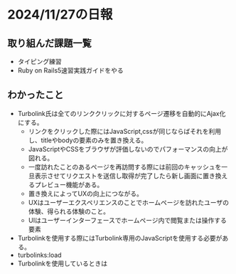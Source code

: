 # 2024/11/27の日報
## 取り組んだ課題一覧
* タイピング練習
* Ruby on Rails5速習実践ガイドをやる
## わかったこと
* Turbolink氏は全てのリンククリックに対するページ遷移を自動的にAjax化にする。
  *  リンクをクリックした際にはJavaScript,cssが同じならばそれを利用し、titleやbodyの要素のみを置き換える。
  *  JavaScriptやCSSをブラウザが評価しないのでパフォーマンスの向上が図れる。
  *  一度訪れたことのあるページを再訪問する際には前回のキャッシュを一旦表示させてリクエストを送信し取得が完了したら新し画面に置き換えるプレビュー機能がある。
  *  置き換えによってUXの向上につながる。
  *  UXはユーザーエクスペリエンスのことでホームページを訪れたユーザの体験、得られる体験のこと。
  *  UIはユーザーインターフェースでホームページ内で閲覧または操作する要素
*  Turbolinkを使用する際にはTurbolink専用のJavaScriptを使用する必要がある。
  *  turbolinks:load
*  Turbolinkを使用しているときは<script>はbody,head要素どちらにも記述することができるが、headの位置に記述するようにする。
  *  bodyに記述してしまうとページの更新の時だけでなく遷移のたびにbodyの中身が評価されてしまうから
*  Turbolinkを使用する際にはできる限りapplication.jsやapplication.cssを１つにまとめることが重要
  *  ファイルが異なっているとページの遷移ごとに読み込みが発生して十分な効果が得られなくなってしまうから。
*  JavaScriptのコード量が増えるとファイル間の依存関係が煩雑になり、コード変更をした際に他のコードに影響を与えてしまう可能性が生じてしまう。これらの問題を解決するためにYarn,Webpackerというライブラリを合わせて用いる。
*  Yarnはfacebookによって開発されたjavascriptのパッケージマネージャー
  *  ライブラリの依存関係の解消、ライブラリーのバージョンアップのケア、その際に生じるgem側の対応を待たなくていい。
*  package.jsonに追加されたのことをプロジェクトが依存するライブラリという意味で依存パッケージと呼ぶ
  *  純粋なJSON形式なので手動で記述することもできる
*  yarn.lockはインストールしたパッケージの正確な情報を保持する。
*  WebpackerはJavaScriptのビルドツールであるWebpackのラッパーでRailsアプリケーションでWebpackを使用してJavaScripを管理することを簡単にしてくれるgem
*  Sprocketsと同じような機能を持っているがそれよりも大規模開発で効果を発揮するような機能を持っている。
*        　                   
## 感じたこと
* 
## 合計時間  
Today: 4.0h<br>
Total: 937.25h
